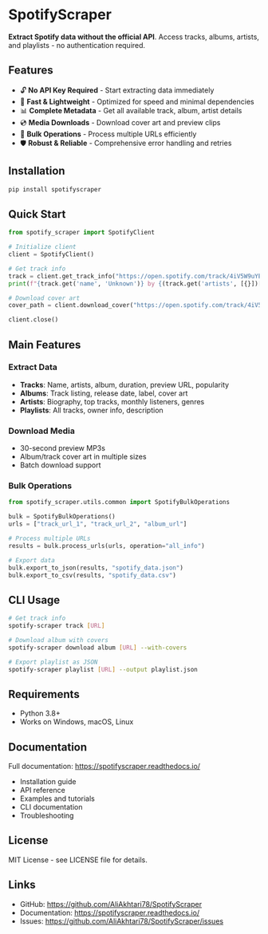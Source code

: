 # SpotifyScraper

**Extract Spotify data without the official API**. Access tracks, albums, artists, and playlists - no authentication required.

## Features

- 🔓 **No API Key Required** - Start extracting data immediately
- 🚀 **Fast & Lightweight** - Optimized for speed and minimal dependencies  
- 📊 **Complete Metadata** - Get all available track, album, artist details
- 💿 **Media Downloads** - Download cover art and preview clips
- 🔄 **Bulk Operations** - Process multiple URLs efficiently
- 🛡️ **Robust & Reliable** - Comprehensive error handling and retries

## Installation

```bash
pip install spotifyscraper
```

## Quick Start

```python
from spotify_scraper import SpotifyClient

# Initialize client
client = SpotifyClient()

# Get track info
track = client.get_track_info("https://open.spotify.com/track/4iV5W9uYEdYUVa79Axb7Rh")
print(f"{track.get('name', 'Unknown')} by {(track.get('artists', [{}])[0].get('name', 'Unknown') if track.get('artists') else 'Unknown')}")

# Download cover art
cover_path = client.download_cover("https://open.spotify.com/track/4iV5W9uYEdYUVa79Axb7Rh")

client.close()
```

## Main Features

### Extract Data
- **Tracks**: Name, artists, album, duration, preview URL, popularity
- **Albums**: Track listing, release date, label, cover art
- **Artists**: Biography, top tracks, monthly listeners, genres
- **Playlists**: All tracks, owner info, description

### Download Media
- 30-second preview MP3s
- Album/track cover art in multiple sizes
- Batch download support

### Bulk Operations
```python
from spotify_scraper.utils.common import SpotifyBulkOperations

bulk = SpotifyBulkOperations()
urls = ["track_url_1", "track_url_2", "album_url"]

# Process multiple URLs
results = bulk.process_urls(urls, operation="all_info")

# Export data
bulk.export_to_json(results, "spotify_data.json")
bulk.export_to_csv(results, "spotify_data.csv")
```

## CLI Usage

```bash
# Get track info
spotify-scraper track [URL]

# Download album with covers  
spotify-scraper download album [URL] --with-covers

# Export playlist as JSON
spotify-scraper playlist [URL] --output playlist.json
```

## Requirements

- Python 3.8+
- Works on Windows, macOS, Linux

## Documentation

Full documentation: https://spotifyscraper.readthedocs.io/

- Installation guide
- API reference  
- Examples and tutorials
- CLI documentation
- Troubleshooting

## License

MIT License - see LICENSE file for details.

## Links

- GitHub: https://github.com/AliAkhtari78/SpotifyScraper
- Documentation: https://spotifyscraper.readthedocs.io/
- Issues: https://github.com/AliAkhtari78/SpotifyScraper/issues